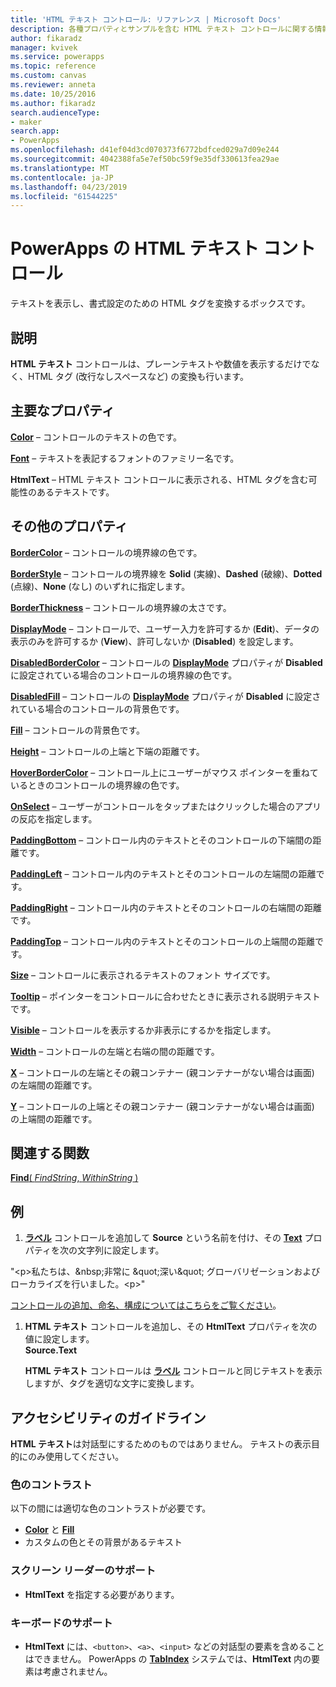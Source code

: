 ```yaml
---
title: 'HTML テキスト コントロール: リファレンス | Microsoft Docs'
description: 各種プロパティとサンプルを含む HTML テキスト コントロールに関する情報
author: fikaradz
manager: kvivek
ms.service: powerapps
ms.topic: reference
ms.custom: canvas
ms.reviewer: anneta
ms.date: 10/25/2016
ms.author: fikaradz
search.audienceType:
- maker
search.app:
- PowerApps
ms.openlocfilehash: d41ef04d3cd070373f6772bdfced029a7d09e244
ms.sourcegitcommit: 4042388fa5e7ef50bc59f9e35df330613fea29ae
ms.translationtype: MT
ms.contentlocale: ja-JP
ms.lasthandoff: 04/23/2019
ms.locfileid: "61544225"
---
```

# <a name="html-text-control-in-powerapps"></a>PowerApps の HTML テキスト コントロール
テキストを表示し、書式設定のための HTML タグを変換するボックスです。

## <a name="description"></a>説明
**HTML テキスト** コントロールは、プレーンテキストや数値を表示するだけでなく、HTML タグ (改行なしスペースなど) の変換も行います。

## <a name="key-properties"></a>主要なプロパティ
**[Color](properties-color-border.md)** – コントロールのテキストの色です。

**[Font](properties-text.md)** – テキストを表記するフォントのファミリー名です。

**HtmlText** – HTML テキスト コントロールに表示される、HTML タグを含む可能性のあるテキストです。

## <a name="additional-properties"></a>その他のプロパティ
**[BorderColor](properties-color-border.md)** – コントロールの境界線の色です。

**[BorderStyle](properties-color-border.md)** – コントロールの境界線を **Solid** (実線)、**Dashed** (破線)、**Dotted** (点線)、**None** (なし) のいずれに指定します。

**[BorderThickness](properties-color-border.md)** – コントロールの境界線の太さです。

**[DisplayMode](properties-core.md)** – コントロールで、ユーザー入力を許可するか (**Edit**)、データの表示のみを許可するか (**View**)、許可しないか (**Disabled**) を設定します。

**[DisabledBorderColor](properties-color-border.md)** – コントロールの **[DisplayMode](properties-core.md)** プロパティが **Disabled** に設定されている場合のコントロールの境界線の色です。

**[DisabledFill](properties-color-border.md)** – コントロールの **[DisplayMode](properties-core.md)** プロパティが **Disabled** に設定されている場合のコントロールの背景色です。

**[Fill](properties-color-border.md)** – コントロールの背景色です。

**[Height](properties-size-location.md)** – コントロールの上端と下端の距離です。

**[HoverBorderColor](properties-color-border.md)** – コントロール上にユーザーがマウス ポインターを重ねているときのコントロールの境界線の色です。

**[OnSelect](properties-core.md)** – ユーザーがコントロールをタップまたはクリックした場合のアプリの反応を指定します。

**[PaddingBottom](properties-size-location.md)** – コントロール内のテキストとそのコントロールの下端間の距離です。

**[PaddingLeft](properties-size-location.md)** – コントロール内のテキストとそのコントロールの左端間の距離です。

**[PaddingRight](properties-size-location.md)** – コントロール内のテキストとそのコントロールの右端間の距離です。

**[PaddingTop](properties-size-location.md)** – コントロール内のテキストとそのコントロールの上端間の距離です。

**[Size](properties-text.md)** – コントロールに表示されるテキストのフォント サイズです。

**[Tooltip](properties-core.md)** – ポインターをコントロールに合わせたときに表示される説明テキストです。

**[Visible](properties-core.md)** – コントロールを表示するか非表示にするかを指定します。

**[Width](properties-size-location.md)** – コントロールの左端と右端の間の距離です。

**[X](properties-size-location.md)** – コントロールの左端とその親コンテナー (親コンテナーがない場合は画面) の左端間の距離です。

**[Y](properties-size-location.md)** – コントロールの上端とその親コンテナー (親コンテナーがない場合は画面) の上端間の距離です。

## <a name="related-functions"></a>関連する関数
[**Find**( *FindString*, *WithinString* )](../functions/function-find.md)

## <a name="example"></a>例
1. **[ラベル](control-text-box.md)** コントロールを追加して **Source** という名前を付け、その **[Text](properties-core.md)** プロパティを次の文字列に設定します。

"\<p>私たちは、\&nbsp;非常に \&quot;深い\&quot; グローバリゼーションおよびローカライズを行いました。\<p>"

[コントロールの追加、命名、構成についてはこちらをご覧ください](../add-configure-controls.md)。

1. **HTML テキスト** コントロールを追加し、その **HtmlText** プロパティを次の値に設定します。<br>
   **Source.Text**
   
     **HTML テキスト** コントロールは **[ラベル](control-text-box.md)** コントロールと同じテキストを表示しますが、タグを適切な文字に変換します。


## <a name="accessibility-guidelines"></a>アクセシビリティのガイドライン
**HTML テキスト**は対話型にするためのものではありません。 テキストの表示目的にのみ使用してください。

### <a name="color-contrast"></a>色のコントラスト
以下の間には適切な色のコントラストが必要です。
* **[Color](properties-color-border.md)** と **[Fill](properties-color-border.md)**
* カスタムの色とその背景があるテキスト

### <a name="screen-reader-support"></a>スクリーン リーダーのサポート
* **HtmlText** を指定する必要があります。

### <a name="keyboard-support"></a>キーボードのサポート
* **HtmlText** には、`<button>`、`<a>`、`<input>` などの対話型の要素を含めることはできません。 PowerApps の **[TabIndex](properties-accessibility.md)** システムでは、**HtmlText** 内の要素は考慮されません。
